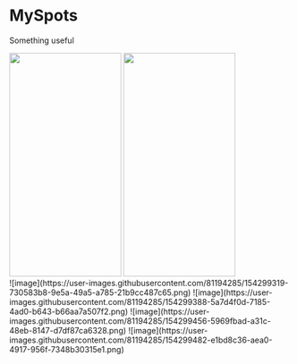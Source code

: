 # MySpots
Something useful
<div>
  <img src=https://user-images.githubusercontent.com/81194285/150002071-35d6f8e6-0815-4b26-8d74-b6c67da5a391.jpg width="200" height="400">
  <img src=https://user-images.githubusercontent.com/81194285/150002663-218302e7-2db6-4950-89e5-8a3f6fb059b0.jpg width="200" height="400">
</div>
![image](https://user-images.githubusercontent.com/81194285/154299319-730583b8-9e5a-49a5-a785-21b9cc487c65.png)
![image](https://user-images.githubusercontent.com/81194285/154299388-5a7d4f0d-7185-4ad0-b643-b66aa7a507f2.png)
![image](https://user-images.githubusercontent.com/81194285/154299456-5969fbad-a31c-48eb-8147-d7df87ca6328.png)
![image](https://user-images.githubusercontent.com/81194285/154299482-e1bd8c36-aea0-4917-956f-7348b30315e1.png)
